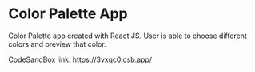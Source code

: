 # Color Palette App

Color Palette app created with React JS. User is able to choose different colors and preview that color.

CodeSandBox link: https://3vxqc0.csb.app/
